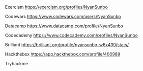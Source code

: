 Exercism
https://exercism.org/profiles/NyanSunbo

Codewars
https://www.codewars.com/users/NyanSunbo

Datacamp
https://www.datacamp.com/profile/NyanSunbo

Codecademy
https://www.codecademy.com/profiles/NyanSunbo

Brilliant
https://brilliant.org/profile/nyansunbo-w6x430/stats/

Hackthebox
https://app.hackthebox.com/profile/400988

Tryhackme
<script src="https://tryhackme.com/badge/73986"></script>


